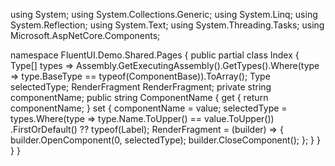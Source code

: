 ﻿using System;
using System.Collections.Generic;
using System.Linq;
using System.Reflection;
using System.Text;
using System.Threading.Tasks;
using Microsoft.AspNetCore.Components;

namespace FluentUI.Demo.Shared.Pages
{
    public partial class Index
    {
        Type[] types => Assembly.GetExecutingAssembly().GetTypes().Where(type => type.BaseType == typeof(ComponentBase)).ToArray();
        Type selectedType;
        RenderFragment RenderFragment;
        private string componentName;
        public string ComponentName
        {
            get { return componentName; }
            set
            {
                componentName = value;
                selectedType = types.Where(type => type.Name.ToUpper() == value.ToUpper())
                    .FirstOrDefault() ?? typeof(Label);
                RenderFragment = (builder) =>
                {
                    builder.OpenComponent(0, selectedType);
                    builder.CloseComponent();
                };
            }
        }
    }
}
